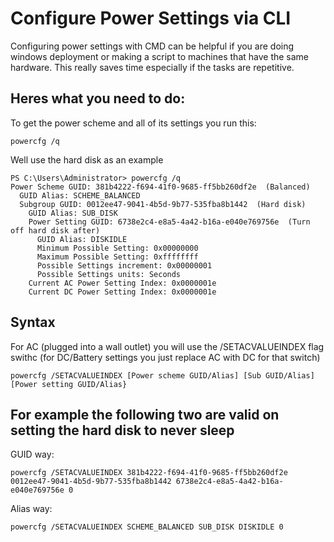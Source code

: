 # Configure Power Settings via CLI

Configuring power settings with CMD can be helpful if you are doing windows deployment or making a script to machines that have the same hardware. This really saves time especially if the tasks are repetitive.

## Heres what you need to do:

To get the power scheme and all of its settings you run this:
```
powercfg /q
```
Well use the hard disk as an example
```
PS C:\Users\Administrator> powercfg /q
Power Scheme GUID: 381b4222-f694-41f0-9685-ff5bb260df2e  (Balanced)
  GUID Alias: SCHEME_BALANCED
  Subgroup GUID: 0012ee47-9041-4b5d-9b77-535fba8b1442  (Hard disk)
    GUID Alias: SUB_DISK
    Power Setting GUID: 6738e2c4-e8a5-4a42-b16a-e040e769756e  (Turn off hard disk after)
      GUID Alias: DISKIDLE
      Minimum Possible Setting: 0x00000000
      Maximum Possible Setting: 0xffffffff
      Possible Settings increment: 0x00000001
      Possible Settings units: Seconds
    Current AC Power Setting Index: 0x0000001e
    Current DC Power Setting Index: 0x0000001e
```
## Syntax

For AC (plugged into a wall outlet) you will use the /SETACVALUEINDEX flag swithc (for DC/Battery settings you just replace AC with DC for that switch)

```
powercfg /SETACVALUEINDEX [Power scheme GUID/Alias] [Sub GUID/Alias] [Power setting GUID/Alias}
```

## For example the following two are valid on setting the hard disk to never sleep 

GUID way:
```
powercfg /SETACVALUEINDEX 381b4222-f694-41f0-9685-ff5bb260df2e 0012ee47-9041-4b5d-9b77-535fba8b1442 6738e2c4-e8a5-4a42-b16a-e040e769756e 0
```

Alias way:
```
powercfg /SETACVALUEINDEX SCHEME_BALANCED SUB_DISK DISKIDLE 0
```
